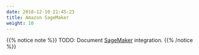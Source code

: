 ```yaml
---
date: 2018-12-10 21:45:23
title: Amazon SageMaker
weight: 10
---
```


{{% notice note %}}
TODO: Document [SageMaker](https://docs.aws.amazon.com/step-functions/latest/dg/connectors-sagemaker.html) integration.
{{% /notice %}}